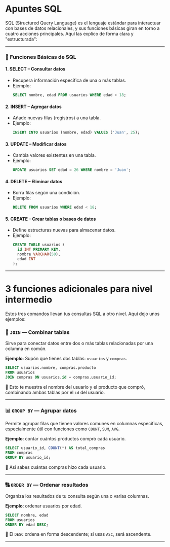 # Apuntes SQL

SQL (Structured Query Language) es el lenguaje estándar para interactuar con bases de datos relacionales, y sus funciones básicas giran en torno a cuatro acciones principales. Aquí las explico de forma clara y "estructurada":

---

### 🧩 Funciones Básicas de SQL

#### 1. **SELECT** – Consultar datos
- Recupera información específica de una o más tablas.
- Ejemplo:  
  ```sql
  SELECT nombre, edad FROM usuarios WHERE edad > 18;
  ```

#### 2. **INSERT** – Agregar datos
- Añade nuevas filas (registros) a una tabla.
- Ejemplo:  
  ```sql
  INSERT INTO usuarios (nombre, edad) VALUES ('Juan', 25);
  ```

#### 3. **UPDATE** – Modificar datos
- Cambia valores existentes en una tabla.
- Ejemplo:  
  ```sql
  UPDATE usuarios SET edad = 26 WHERE nombre = 'Juan';
  ```

#### 4. **DELETE** – Eliminar datos
- Borra filas según una condición.
- Ejemplo:  
  ```sql
  DELETE FROM usuarios WHERE edad < 18;
  ```

#### 5. **CREATE** – Crear tablas o bases de datos
- Define estructuras nuevas para almacenar datos.
- Ejemplo:  
  ```sql
  CREATE TABLE usuarios (
    id INT PRIMARY KEY,
    nombre VARCHAR(50),
    edad INT
  );
  ```

---

# 3 funciones adicionales para nivel intermedio

Estos tres comandos llevan tus consultas SQL a otro nivel. Aquí dejo unos ejemplos:



### 🔗 `JOIN` — Combinar tablas

Sirve para conectar datos entre dos o más tablas relacionadas por una columna en común.

**Ejemplo**: Supón que tienes dos tablas: `usuarios` y `compras`.

```sql
SELECT usuarios.nombre, compras.producto
FROM usuarios
JOIN compras ON usuarios.id = compras.usuario_id;
```

📌 Esto te muestra el nombre del usuario y el producto que compró, combinando ambas tablas por el `id` del usuario.

---

### 📊 `GROUP BY` — Agrupar datos

Permite agrupar filas que tienen valores comunes en columnas específicas, especialmente útil con funciones como `COUNT`, `SUM`, `AVG`.

**Ejemplo**: contar cuántos productos compró cada usuario.

```sql
SELECT usuario_id, COUNT(*) AS total_compras
FROM compras
GROUP BY usuario_id;
```

📌 Así sabes cuántas compras hizo cada usuario.

---

### 🔠 `ORDER BY` — Ordenar resultados

Organiza los resultados de tu consulta según una o varias columnas.

**Ejemplo**: ordenar usuarios por edad.

```sql
SELECT nombre, edad
FROM usuarios
ORDER BY edad DESC;
```

📌 El `DESC` ordena en forma descendente; si usas `ASC`, será ascendente.

---



